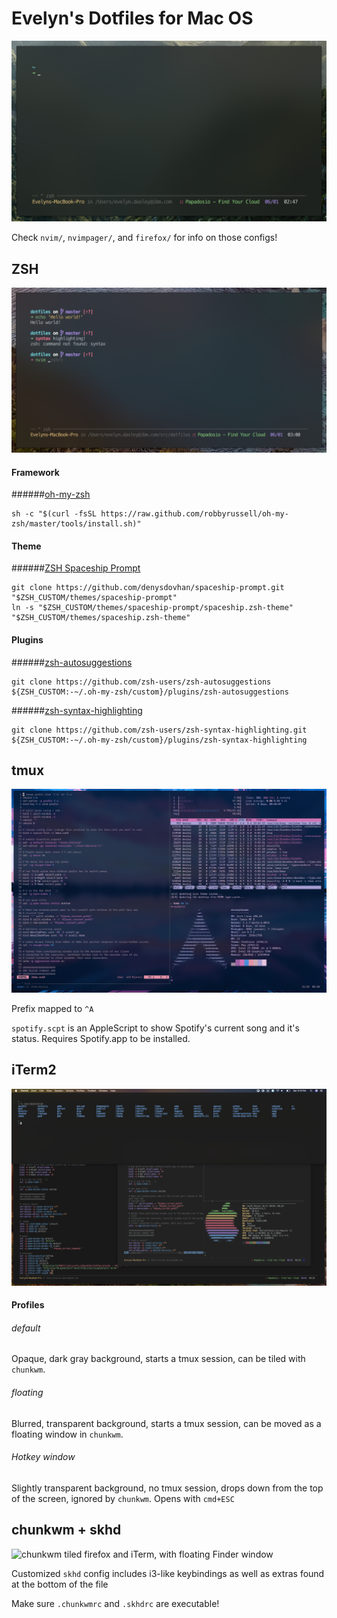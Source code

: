 # Evelyn's Dotfiles for Mac OS

![iTerm2 showing a ZSH Spaceship prompt inside a tmux session](/screens/term.png?raw=true)

Check `nvim/`, `nvimpager/`, and `firefox/` for info on those configs!

## ZSH

![ZSH prompt showing syntax hightlighting and auto suggestions](/screens/zsh.png?raw=true)

#### Framework 

######[oh-my-zsh](https://ohmyz.sh/)

```
sh -c "$(curl -fsSL https://raw.github.com/robbyrussell/oh-my-zsh/master/tools/install.sh)"
```

#### Theme

######[ZSH Spaceship Prompt](https://github.com/denysdovhan/spaceship-prompt)

```
git clone https://github.com/denysdovhan/spaceship-prompt.git "$ZSH_CUSTOM/themes/spaceship-prompt"
ln -s "$ZSH_CUSTOM/themes/spaceship-prompt/spaceship.zsh-theme" "$ZSH_CUSTOM/themes/spaceship.zsh-theme"
```

#### Plugins

######[zsh-autosuggestions](https://github.com/zsh-users/zsh-autosuggestions)

```
git clone https://github.com/zsh-users/zsh-autosuggestions ${ZSH_CUSTOM:-~/.oh-my-zsh/custom}/plugins/zsh-autosuggestions
```

######[zsh-syntax-highlighting](https://github.com/zsh-users/zsh-syntax-highlighting)

```
git clone https://github.com/zsh-users/zsh-syntax-highlighting.git ${ZSH_CUSTOM:-~/.oh-my-zsh/custom}/plugins/zsh-syntax-highlighting
```

## tmux

![tmux with three panes open, one showing neovim, another showing true color support, and another showing neofetch](/screens/tmux.png?raw=true)

Prefix mapped to `^A`

`spotify.scpt` is an AppleScript to show Spotify's current song and it's status. Requires Spotify.app to be installed.

## iTerm2

![Three iTerm2 windows: a tiled one, a floating one, and a drop down one.](/screens/iterm.png?raw=true)

#### Profiles

###### default
Opaque, dark gray background, starts a tmux session, can be tiled with `chunkwm`.

###### floating
Blurred, transparent background, starts a tmux session, can be moved as a floating window in `chunkwm`.

###### Hotkey window
Slightly transparent background, no tmux session, drops down from the top of the screen, ignored by `chunkwm`. Opens with `cmd+ESC`

## chunkwm + skhd

![chunkwm tiled firefox and iTerm, with floating Finder window](/screens/chunkwm/png?raw=true)

Customized `skhd` config includes i3-like keybindings as well as extras found at the bottom of the file

Make sure `.chunkwmrc` and `.skhdrc` are executable!




